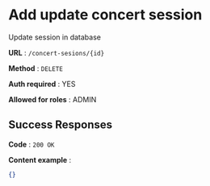 # Add update concert session

Update session in database

**URL** : `/concert-sesions/{id}`

**Method** : `DELETE`

**Auth required** : YES

**Allowed for roles** : ADMIN

## Success Responses
**Code** : `200 OK`

**Content example** : 

```json
{}
```